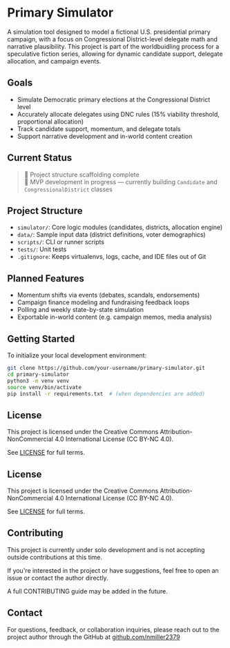 # Primary Simulator

A simulation tool designed to model a fictional U.S. presidential primary campaign, with a focus on Congressional District-level delegate math and narrative plausibility. This project is part of the worldbuidling process for a speculative fiction series, allowing for dynamic candidate support, delegate allocation, and campaign events.

## Goals

- Simulate Democratic primary elections at the Congressional District level
- Accurately allocate delegates using DNC rules (15% viability threshold, proportional allocation)
- Track candidate support, momentum, and delegate totals
- Support narrative development and in-world content creation

## Current Status

> 🧱 Project structure scaffolding complete  
> 🚧 MVP development in progress — currently building `Candidate` and `CongressionalDistrict` classes

## Project Structure

- `simulator/`: Core logic modules (candidates, districts, allocation engine)
- `data/`: Sample input data (district definitions, voter demographics)
- `scripts/`: CLI or runner scripts
- `tests/`: Unit tests
- `.gitignore`: Keeps virtualenvs, logs, cache, and IDE files out of Git

## Planned Features

- Momentum shifts via events (debates, scandals, endorsements)
- Campaign finance modeling and fundraising feedback loops
- Polling and weekly state-by-state simulation
- Exportable in-world content (e.g. campaign memos, media analysis)

## Getting Started

To initialize your local development environment:

```bash
git clone https://github.com/your-username/primary-simulator.git
cd primary-simulator
python3 -m venv venv
source venv/bin/activate
pip install -r requirements.txt  # (when dependencies are added)
```

## License

This project is licensed under the Creative Commons Attribution-NonCommercial 4.0 International License (CC BY-NC 4.0).

See [LICENSE](LICENSE) for full terms.

## License

This project is licensed under the Creative Commons Attribution-NonCommercial 4.0 International License (CC BY-NC 4.0).

See [LICENSE](LICENSE) for full terms.

## Contributing

This project is currently under solo development and is not accepting outside contributions at this time.

If you're interested in the project or have suggestions, feel free to open an issue or contact the author directly.

A full CONTRIBUTING guide may be added in the future.

## Contact

For questions, feedback, or collaboration inquiries, please reach out to the project author through the GitHub at [github.com/nmiller2379](https://github.com/nmiller2379)

